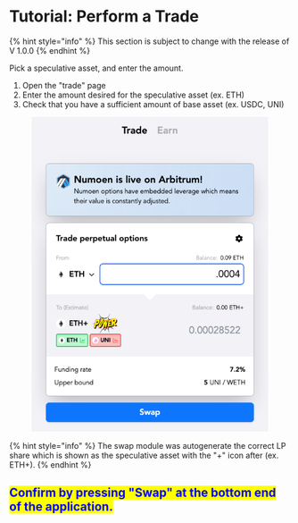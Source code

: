 # Tutorial: Perform a Trade

{% hint style="info" %}
This section is subject to change with the release of V 1.0.0
{% endhint %}

Pick a speculative asset, and enter the amount.&#x20;

1. Open the "trade" page
2. Enter the amount desired for the speculative asset (ex. ETH)
3. Check that you have a sufficient amount of base asset (ex. USDC, UNI)

<figure><img src="../.gitbook/assets/Screen Shot 2022-11-30 at 2.11.01 PM (1) (2).png" alt=""><figcaption></figcaption></figure>

{% hint style="info" %}
The swap module was autogenerate the correct LP share which is shown as the speculative asset with the "+" icon after (ex. ETH+).
{% endhint %}

## <mark style="color:blue;">Confirm by pressing "Swap" at the bottom end of the application.</mark>
